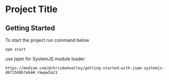 # Project Title
## Getting Started
To start the project run command below
```
npm start
```
use jspm for SystemJS module loader
```
https://medium.com/@chrisdwheatley/getting-started-with-jspm-systemjs-d6f2560b7eb4#.rmwpw5a21
```
